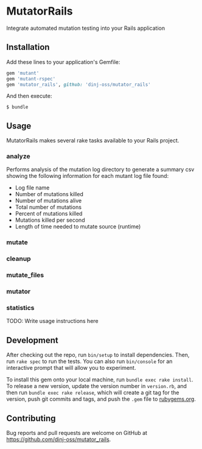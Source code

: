 # MutatorRails

Integrate automated mutation testing into your Rails application

## Installation

Add these lines to your application's Gemfile:

```ruby
gem 'mutant'
gem 'mutant-rspec'
gem 'mutator_rails', github: 'dinj-oss/mutator_rails'
```

And then execute:

    $ bundle

## Usage

MutatorRails makes several rake tasks available to your Rails project.

### analyze

Performs analysis of the mutation log directory to generate a summary csv
showing the following information for each mutant log file found:

- Log file name
- Number of mutations killed
- Number of mutations alive
- Total number of mutations
- Percent of mutations killed
- Mutations killed per second
- Length of time needed to mutate source (runtime) 

### mutate



### cleanup

### mutate_files

### mutator

### statistics


TODO: Write usage instructions here

## Development

After checking out the repo, run `bin/setup` to install dependencies. Then, run `rake spec` to run the tests. You can also run `bin/console` for an interactive prompt that will allow you to experiment.

To install this gem onto your local machine, run `bundle exec rake install`. To release a new version, update the version number in `version.rb`, and then run `bundle exec rake release`, which will create a git tag for the version, push git commits and tags, and push the `.gem` file to [rubygems.org](https://rubygems.org).

## Contributing

Bug reports and pull requests are welcome on GitHub at https://github.com/dinj-oss/mutator_rails.
